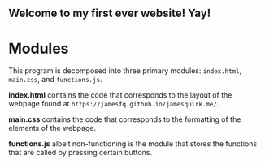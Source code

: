 ## Welcome to my first ever website! Yay!

# Modules
This program is decomposed into three primary modules: `index.html`, `main.css`, and `functions.js`.

**index.html** contains the code that corresponds to the layout of the webpage found at `https://jamesfq.github.io/jamesquirk.me/`.

**main.css** contains the code that corresponds to the formatting of the elements of the webpage.

**functions.js** albeit non-functioning is the module that stores the functions that are called by pressing certain buttons.